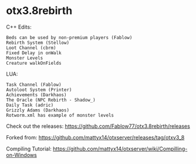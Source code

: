 # otx3.8rebirth

C++ Edits:

    Beds can be used by non-premium players (Fablow)
    Rebirth System (Stellow)
    Loot Channel (cbrm)
    Fixed Delay in onWalk
    Monster Levels
    Creature walkOnFields
	
	
	

LUA:

    Task Channel (Fablow)
    Autoloot System (Printer)
    Achievements (Darkhaos)
    The Oracle (NPC Rebirth - Shadow_)
    Daily Task (adric)
    Grizzly Adams (Darkhaos)
    Rotworm.xml has example of monster levels
  
	
Check out the releases:
https://github.com/Fablow77/otx3.8rebirth/releases

Forked from: https://github.com/mattyx14/otxserver/releases/tag/otxv3_8


Compiling Tutorial: https://github.com/mattyx14/otxserver/wiki/Compilling-on-Windows
